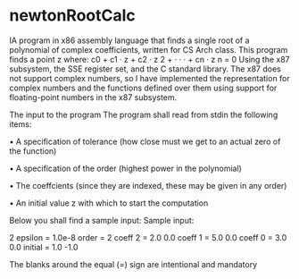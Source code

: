 # newtonRootCalc
IA program in x86 assembly language that finds a single root of a polynomial of complex coefficients, written for CS Arch class.
This program finds a point z 
where:
c0 + c1 · z + c2 · z
2 + · · · + cn · z
n = 0
Using the x87 subsystem, the
SSE register set, and the C standard library.
The x87 does not support complex numbers, so I have implemented the
representation for complex numbers and the functions defined over them
using support for floating-point numbers in the x87 subsystem.

The input to the program
The program shall read from stdin the following items:

• A specification of tolerance (how close must we get to an actual zero
of the function)

• A specification of the order (highest power in the polynomial)

• The coeffcients (since they are indexed, these may be given in any
order)

• An initial value z with which to start the computation

Below you shall find a sample input:
Sample input:

2
epsilon = 1.0e-8
order = 2
coeff 2 = 2.0 0.0
coeff 1 = 5.0 0.0
coeff 0 = 3.0 0.0
initial = 1.0 -1.0

The blanks around the equal (=) sign are intentional and mandatory
